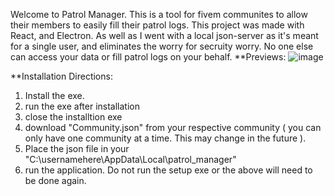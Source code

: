 Welcome to Patrol Manager. This is a tool for fivem communites to allow their members to easily fill their patrol logs. This project was made with React, and Electron. As well as I went with a local json-server as it's meant for a single user, and eliminates the worry for secruity worry. No one else can access your data or fill patrol logs on your behalf.
**Previews:
![image](https://github.com/lincon07/PatrolManager/assets/73676604/d265c89c-c687-479b-8e82-c1ee2a276fff)

**Installation Directions:
1. Install the exe.
2. run the exe after installation
3. close the installtion exe
4. download "Community.json" from your respective community ( you can only have one community at a time. This may change in the future ).
5. Place the json file in your "C:\usernamehere\AppData\Local\patrol_manager"
6. run the application. Do not run the setup exe or the above will need to be done again.
